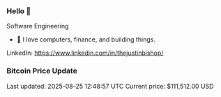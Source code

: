 ### Hello 🤙  

Software Engineering

- 🔭 I love computers, finance, and building things.
  
LinkedIn: https://www.linkedin.com/in/thejustinbishop/  






















































































































































































































































































































































































































































































































































































































































































































































































































































































































































































































### Bitcoin Price Update
Last updated: 2025-08-25 12:48:57 UTC
Current price: $111,512.00 USD
